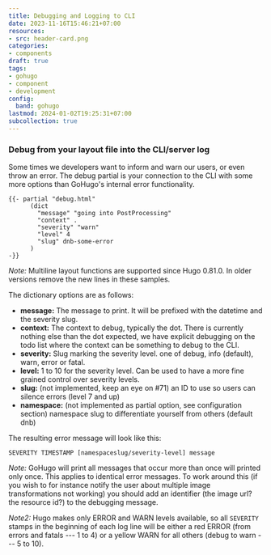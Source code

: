 ```yaml
---
title: Debugging and Logging to CLI
date: 2023-11-16T15:46:21+07:00
resources:
- src: header-card.png
categories:
- components
draft: true
tags:
- gohugo
- component
- development
config:
  band: gohugo
lastmod: 2024-01-02T19:25:31+07:00
subcollection: true
---
```


### Debug from your layout file into the CLI/server log

Some times we developers want to inform and warn our users, or even throw an error. The debug partial is your connection to the CLI with some more options than GoHugo's internal error functionality.

```go-html-template
{{- partial "debug.html"
      (dict
        "message" "going into PostProcessing"
        "context" .
        "severity" "warn"
        "level" 4
        "slug" dnb-some-error
      )
-}}
```

_Note:_ Multiline layout functions are supported since Hugo 0.81.0. In older versions remove the new lines in these samples.

The dictionary options are as follows:

- **message:** The message to print. It will be prefixed with the datetime and the severity slug.
- **context:** The context to debug, typically the dot. There is currently nothing else than the dot expected, we have explicit debugging on the todo list where the context can be something to debug to the CLI.
- **severity:** Slug marking the severity level. one of debug, info (default), warn, error or fatal.
- **level:** 1 to 10 for the severity level. Can be used to have a more fine grained control over severity levels.
- **slug:** (not implemented, keep an eye on #71) an ID to use so users can silence errors (level 7 and up)
- **namespace:** (not implemented as partial option, see configuration section) namespace slug to differentiate yourself from others (default dnb)

The resulting error message will look like this:

`SEVERITY TIMESTAMP [namespaceslug/severity-level] message`

_Note:_ GoHugo will print all messages that occur more than once will printed only once. This applies to identical error messages. To work around this (if you wish to for instance notify the user about multiple image transformations not working) you should add an identifier (the image url? the resource id?) to the debugging message.

_Note2:_ Hugo makes only ERROR and WARN levels available, so all `SEVERITY` stamps in the beginning of each log line will be either a red ERROR (from errors and fatals --- 1 to 4) or a yellow WARN for all others (debug to warn --- 5 to 10).
